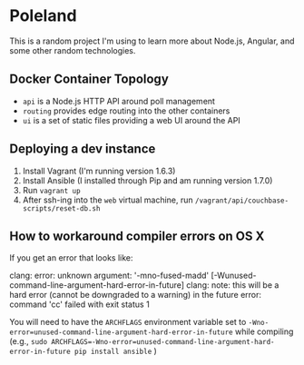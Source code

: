 Poleland
========

This is a random project I'm using to learn more about Node.js, Angular, and
some other random technologies.

Docker Container Topology
-------------------------

* `api` is a Node.js HTTP API around poll management
* `routing` provides edge routing into the other containers
* `ui` is a set of static files providing a web UI around the API

Deploying a dev instance
------------------------

1. Install Vagrant (I'm running version 1.6.3)
2. Install Ansible (I installed through Pip and am running version 1.7.0)
3. Run `vagrant up`
4. After ssh-ing into the `web` virtual machine, run
`/vagrant/api/couchbase-scripts/reset-db.sh`

How to workaround compiler errors on OS X
-----------------------------------------

If you get an error that looks like:

  clang: error: unknown argument: '-mno-fused-madd' [-Wunused-command-line-argument-hard-error-in-future]
  clang: note: this will be a hard error (cannot be downgraded to a warning) in the future
  error: command 'cc' failed with exit status 1

You will need to have the `ARCHFLAGS` environment variable set to
`-Wno-error=unused-command-line-argument-hard-error-in-future` while compiling
(e.g.,
`sudo ARCHFLAGS=-Wno-error=unused-command-line-argument-hard-error-in-future pip install ansible`
)
